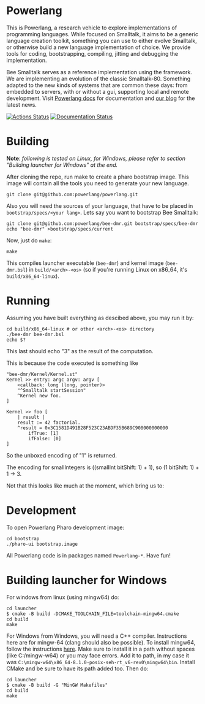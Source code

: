 # Powerlang

This is Powerlang, a research vehicle to explore implementations of programming
languages. While focused on Smalltalk, it aims to be a generic language creation
toolkit, something you can use to either evolve Smalltalk, or otherwise build
a new language implementation of choice.
We provide tools for coding, bootstrapping, compiling, jitting and debugging the
implementation.

Bee Smalltalk serves as a reference implementation using the framework.
We are implementing an evolution of the classic Smalltalk-80. Something
adapted to the new kinds of systems that are common these days: from
embedded to servers, with or without a gui, supporting local and remote development.
Visit [Powerlang docs](https://powerlang.readthedocs.io/en/latest/)
for documentation and [our blog](https://powerlang.github.io) for the latest news.

[![Actions Status](https://github.com/powerlang/powerlang/workflows/CI/badge.svg)](https://github.com/powerlang/powerlang/actions)
[![Documentation Status](https://readthedocs.org/projects/powerlang/badge/?version=latest)](https://powerlang.readthedocs.io/en/latest/?badge=latest)

# Building

**Note**: *following is tested on Linux, for Windows, please refer to section
"Building launcher for Windows" at the end.*

After cloning the repo, run make to create a pharo bootstrap image. This image
will contain all the tools you need to generate your new language.

```
git clone git@github.com:powerlang/powerlang.git
```

Also you will need the sources of your language, that have to be placed
in `bootstrap/specs/<your lang>`. Lets say you want to bootstrap Bee Smalltalk:

```
git clone git@github.com:powerlang/bee-dmr.git bootstrap/specs/bee-dmr
echo "bee-dmr" >bootstrap/specs/current
```

Now, just do `make`:

```
make
```

This compiles launcher executable (`bee-dmr`) and kernel image (`bee-dmr.bsl`) in
`build/<arch>-<os>` (so if you're running Linux on x86_64, it's `build/x86_64-linux`).

# Running

Assuming you have built everything as descibed above, you may run it by:

```
cd build/x86_64-linux # or other <arch>-<os> directory
./bee-dmr bee-dmr.bsl
echo $?
```
This last should echo "3" as the result of the computation.

This is because the code executed is something like
```smalltalk
"bee-dmr/Kernel/Kernel.st"
Kernel >> entry: argc argv: argv [
	<callback: long (long, pointer)>
	"^Smalltalk startSession"
	^Kernel new foo.
]

Kernel >> foo [
	| result |
	result := 42 factorial.
	^result = 0x3C1581D491B28F523C23ABDF35B689C908000000000 
		ifTrue: [1] 
		ifFalse: [0]
]
```
So the unboxed encoding of "1" is returned.

The encoding for smallIntegers is ((smallInt bitShift: 1) + 1), so (1 bitShift: 1) + 1 -> 3.


Not that this looks like much at the moment, which bring us to:

# Development

To open Powerlang Pharo development image:

```
cd bootstrap
./pharo-ui bootstrap.image
```

All Powerlang code is in packages named `Powerlang-*`. Have fun!

# Building launcher for Windows

For windows from linux (using mingw64) do:

```
cd launcher
$ cmake -B build -DCMAKE_TOOLCHAIN_FILE=toolchain-mingw64.cmake
cd build
make
```

For Windows from Windows, you will need a C++ compiler. Instructions here are for
mingw-64 (clang should also be possible). To install mingw64, follow the instructions
[here](https://code.visualstudio.com/docs/cpp/config-mingw). Make sure to install it
in a path without spaces (like C:/mingw-w64) or you may face errors. Add it to path,
in my case it was `C:\mingw-w64\x86_64-8.1.0-posix-seh-rt_v6-rev0\mingw64\bin`.
Install CMake and be sure to have its path added too. Then do:

```
cd launcher
$ cmake -B build -G "MinGW Makefiles"
cd build
make
```

